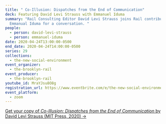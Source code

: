 ```yaml
---
title: " Co-Illusion: Dispatches from the End of Communication"
deck: Featuring David Levi Strauss with Emmanuel Iduma
summary: "Rail Consulting Editor David Levi Strauss joins Rail contributor
  Emmanual Iduma for a conversation. "
people:
  - person: david-levi-strauss
  - person: emmanuel-iduma
date: 2020-04-24T13:00:00-0500
end_date: 2020-04-24T14:00:00-0500
series: 29
collections:
  - the-new-social-environment
event_organizer:
  - the-brooklyn-rail
event_producer:
  - the-brooklyn-rail
youtube_id: MraYJsu8O8g
registration_url: https://www.eventbrite.com/e/the-new-social-environment-29-david-levi-strauss-tickets-102800374688#
event_platform:
  - zoom
---
```

[Get your copy of *Co-Illusion: Dispatches from the End of Communication* by David Levi Strauss (MIT Press, 2020) →](https://mitpress.mit.edu/9780262043540/co-illusion/)
